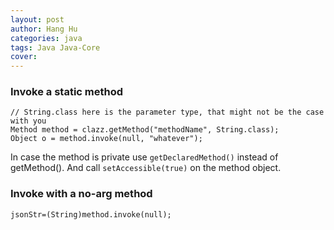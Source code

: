 ```yaml
---
layout: post
author: Hang Hu
categories: java
tags: Java Java-Core 
cover: 
---
```


###

###

### Invoke a static method

```
// String.class here is the parameter type, that might not be the case with you
Method method = clazz.getMethod("methodName", String.class);
Object o = method.invoke(null, "whatever");
```
In case the method is private use `getDeclaredMethod()` instead of getMethod(). And call `setAccessible(true)` on the method object.
### Invoke with a no-arg method

```
jsonStr=(String)method.invoke(null);
```
